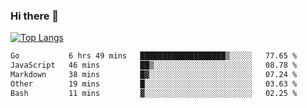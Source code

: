 ### Hi there 👋

<!--
**3Xpl0it3r/3Xpl0it3r** is a ✨ _special_ ✨ repository because its `README.md` (this file) appears on your GitHub profile.

Here are some ideas to get you started:

- 🔭 I’m currently working on ...
- 🌱 I’m currently learning ...
- 👯 I’m looking to collaborate on ...
- 🤔 I’m looking for help with ...
- 💬 Ask me about ...
- 📫 How to reach me: ...
- 😄 Pronouns: ...
- ⚡ Fun fact: ...
-->


[![Top Langs](https://github-readme-stats.vercel.app/api/top-langs/?username=3Xpl0it3r&layout=compact)](https://github.com/3Xpl0it3r/3Xpl0it3r)

<!--START_SECTION:waka-->

```txt
Go           6 hrs 49 mins   ███████████████████▒░░░░░   77.65 %
JavaScript   46 mins         ██▒░░░░░░░░░░░░░░░░░░░░░░   08.78 %
Markdown     38 mins         █▓░░░░░░░░░░░░░░░░░░░░░░░   07.24 %
Other        19 mins         █░░░░░░░░░░░░░░░░░░░░░░░░   03.63 %
Bash         11 mins         ▓░░░░░░░░░░░░░░░░░░░░░░░░   02.25 %
```

<!--END_SECTION:waka-->
